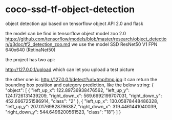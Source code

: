 # coco-ssd-tf-object-detection
object detection api based on tensorflow object API 2.0 and flask

the model can be find in tensorflow object model zoo 2.0 https://github.com/tensorflow/models/blob/master/research/object_detection/g3doc/tf2_detection_zoo.md
we use the model SSD ResNet50 V1 FPN 640x640 (RetinaNet50)


the project has two api:

http://127.0.0.1/upload
which can let you upload a test picture

the other one is:
http://127.0.0.1/detect?url=tmp/tmp.jpg
it can return the bounding box position and category prediction, like the below string:
{
"object": [
{
  "left_up_x": 122.89736938476562, 
  "left_up_y": 124.1726131439209, 
  "right_down_x": 569.6692199707031, 
  "right_down_y": 452.6667251586914, 
  "class": "2"
}, 
{ 
  "left_up_x": 130.05878448486328, 
  "left_up_y": 207.01769828796387, 
  "right_down_x": 319.4461441040039, 
  "right_down_y": 544.6496200561523, 
  "class": "18"}
]
}

